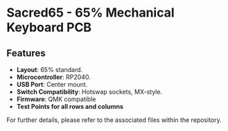 # Sacred65 - 65% Mechanical Keyboard PCB

## Features

- **Layout**: 65% standard.
- **Microcontroller**: RP2040.
- **USB Port**: Center mount.
- **Switch Compatibility**: Hotswap sockets, MX-style.
- **Firmware**: QMK compatible
- **Test Points for all rows and columns** 

For further details, please refer to the associated files within the repository.
